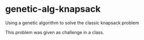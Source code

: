 # genetic-alg-knapsack
Using a genetic algorithm to solve the classic knapsack problem

This problem was given as challenge in a class.
